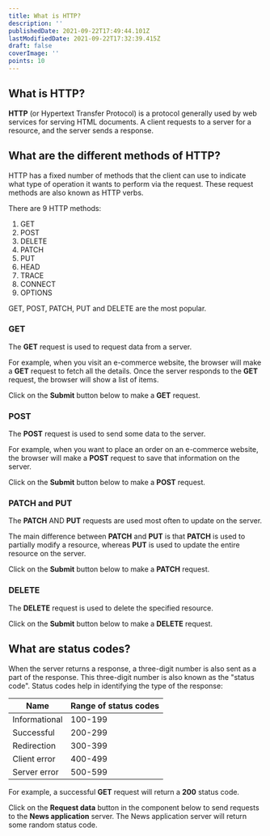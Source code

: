 ```yaml
---
title: What is HTTP?
description: ''
publishedDate: 2021-09-22T17:49:44.101Z
lastModifiedDate: 2021-09-22T17:32:39.415Z
draft: false
coverImage: ''
points: 10
---
```


## What is HTTP?

**HTTP** (or Hypertext Transfer Protocol) is a protocol generally used by web services for serving HTML documents. A client requests to a server for a resource, and the server sends a response.

## What are the different methods of HTTP?

HTTP has a fixed number of methods that the client can use to indicate what type of operation it wants to perform via the request. These request methods are also known as HTTP verbs.

There are 9 HTTP methods:

1. GET
2. POST
3. DELETE
4. PATCH
5. PUT
6. HEAD
7. TRACE
8. CONNECT
9. OPTIONS

GET, POST, PATCH, PUT and DELETE are the most popular.

### GET

The **GET** request is used to request data from a server.

For example, when you visit an e-commerce website, the browser will make a **GET** request to fetch all the details. Once the server responds to the **GET** request, the browser will show a list of items.

Click on the **Submit** button below to make a **GET** request.

<HTTPClient method="GET" isRequestMethodChangeDisabled showSimplifiedResponse />

### POST

The **POST** request is used to send some data to the server.

For example, when you want to place an order on an e-commerce website, the browser will make a **POST** request to save that information on the server.

Click on the **Submit** button below to make a **POST** request.

<HTTPClient
	method="POST"
	isRequestMethodChangeDisabled
	showSimplifiedResponse
/>

### PATCH and PUT

The **PATCH** AND **PUT** requests are used most often to update on the server.

The main difference between **PATCH** and **PUT** is that **PATCH** is used to partially modify a resource, whereas **PUT** is used to update the entire resource on the server.

Click on the **Submit** button below to make a **PATCH** request.

<HTTPClient
	method="PATCH"
	isRequestMethodChangeDisabled
	showSimplifiedResponse
/>

### DELETE

The **DELETE** request is used to delete the specified resource.

Click on the **Submit** button below to make a **DELETE** request.

<HTTPClient
	method="DELETE"
	isRequestMethodChangeDisabled
	showSimplifiedResponse
/>

## What are status codes?

When the server returns a response, a three-digit number is also sent as a part of the response. This three-digit number is also known as the "status code". Status codes help in identifying the type of the response:

| Name          | Range of status codes |
| ------------- | --------------------- |
| Informational | 100-199               |
| Successful    | 200-299               |
| Redirection   | 300-399               |
| Client error  | 400-499               |
| Server error  | 500-599               |

For example, a successful **GET** request will return a **200** status code.

Click on the **Request data** button in the component below to send requests to the **News application** server. The News application server will return some random status code.

<StatusCode />
